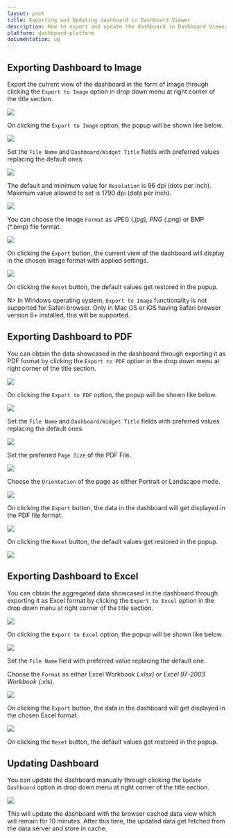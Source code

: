 ```yaml
---
layout: post
title: Exporting and Updating dashboard in Dashboard Viewer
description: How to export and update the dashboard in Dashboard Viewer
platform: dashboard-platform
documentation: ug
---
```

## Exporting Dashboard to Image

   Export the current view of the dashboard in the form of image through clicking the `Export to Image` option in drop down menu at right corner of the title section.
    
   ![](images/ExporttoImage.png)
   
   On clicking the `Export to Image` option, the popup will be shown like below.
   
   ![](images/Imagepopup.png)
   
   Set the `File Name` and `Dashboard/Widget Title` fields with preferred values replacing the default ones.
   
   ![](images/Imagerename.png)
   
   The default and minimum value for `Resolution` is 96 dpi (dots per inch). Maximum value allowed to set is 1790 dpi (dots per inch).
   
   ![](images/ImageFormat.png)
   
   You can choose the Image `Format` as JPEG (*.jpg), PNG (*.png) or BMP (*.bmp) file format.
   
   ![](images/ImageExport.png)
   
   On clicking the `Export` button, the current view of the dashboard will display in the chosen image format with applied settings.
   
   ![](images/ImageReset.png)
   
   On clicking the `Reset` button, the default values get restored in the popup.
   
   N> In Windows operating system, `Export to Image` functionality is not supported for Safari browser. Only in Mac OS or iOS having Safari browser version 6+ installed, this will be supported.
   
## Exporting Dashboard to PDF

   You can obtain the data showcased in the dashboard through exporting it as PDF format by clicking the `Export to PDF` option in the drop down menu at right corner of the title section.
   
   ![](images/ExporttoPDF.png)
   
   On clicking the `Export to PDF` option, the popup will be shown like below.
   
   ![](images/ExportPDFpopup.png)
   
   Set the `File Name` and `Dashboard/Widget Title` fields with preferred values replacing the default ones.
   
   ![](images/ExportPDFRename.png)
   
   Set the preferred `Page Size` of the PDF File.
   
   ![](images/ExportPDFpage.png)
   
   Choose the `Orientation` of the page as either Portrait or Landscape mode.
   
   ![](images/ExportPDFOrientation.png)
   
   On clicking the `Export` button, the data in the dashboard will get displayed in the PDF file format.
   
   ![](images/PDFExport.png)
   
   On clicking the `Reset` button, the default values get restored in the popup.
   
   ![](images/PDFReset.png) 
   
## Exporting Dashboard to Excel

   You can obtain the aggregated data showcased in the dashboard through exporting it as Excel format by clicking the `Export to Excel` option in the drop down menu at right corner of the title section.
    
   ![](images/ExporttoExcel.png)
   
   On clicking the `Export to Excel` option, the popup will be shown like below.
   
   ![](images/Excelpopup.png)  
   
   Set the `File Name` field with preferred value replacing the default one. 
   
   Choose the `Format` as either Excel Workbook (*.xlsx) or Excel 97-2003 Workbook (*.xls).
   
   ![](images/Excelexport.png)
   
   On clicking the `Export` button, the data in the dashboard will get displayed in the chosen Excel format.
   
   ![](images/Excelreset.png)
   
   On clicking the `Reset` button, the default values get restored in the popup.
   
## Updating Dashboard

   You can update the dashboard manually through clicking the `Update Dashboard` option in drop down menu at right corner of the title section.
    
   ![](images/updatedashboardinviewer.png)
    
   This will update the dashboard with the browser cached data view which will remain for 10 minutes. After this time, the updated data get fetched from the data server and store in cache.   